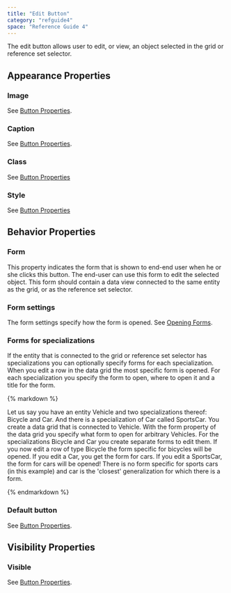 ```yaml
---
title: "Edit Button"
category: "refguide4"
space: "Reference Guide 4"
---
```

The edit button allows user to edit, or view, an object selected in the grid or reference set selector.

## Appearance Properties

### Image

See [Button Properties](button-properties).

### Caption

See [Button Properties](button-properties).

### Class

See [Button Properties](button-properties)

### Style

See [Button Properties](button-properties)

## Behavior Properties

### Form

This property indicates the form that is shown to end-end user when he or she clicks this button. The end-user can use this form to edit the selected object. This form should contain a data view connected to the same entity as the grid, or as the reference set selector.

### Form settings

The form settings specify how the form is opened. See [Opening Forms](opening-forms).

### Forms for specializations

If the entity that is connected to the grid or reference set selector has specializations you can optionally specify forms for each specialization. When you edit a row in the data grid the most specific form is opened. For each specialization you specify the form to open, where to open it and a title for the form.

<div class="alert alert-info">{% markdown %}

Let us say you have an entity Vehicle and two specializations thereof: Bicycle and Car. And there is a specialization of Car called SportsCar. You create a data grid that is connected to Vehicle. With the form property of the data grid you specify what form to open for arbitrary Vehicles. For the specializations Bicycle and Car you create separate forms to edit them. If you now edit a row of type Bicycle the form specific for bicycles will be opened. If you edit a Car, you get the form for cars. If you edit a SportsCar, the form for cars will be opened! There is no form specific for sports cars (in this example) and car is the 'closest' generalization for which there is a form.

{% endmarkdown %}</div>

### Default button

See [Button Properties](button-properties).

## Visibility Properties

### Visible

See [Button Properties](button-properties).